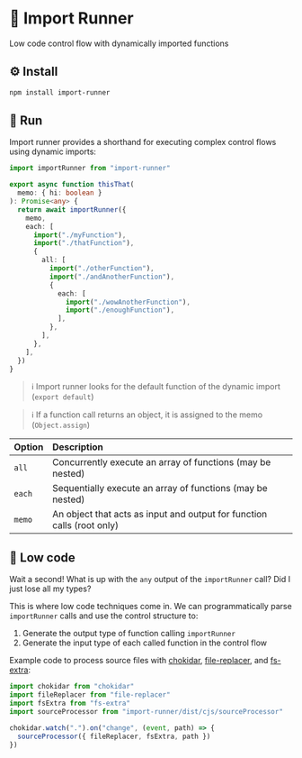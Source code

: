 # 👟 Import Runner

Low code control flow with dynamically imported functions

## ⚙️ Install

```bash
npm install import-runner
```

## 🏃 Run

Import runner provides a shorthand for executing complex control flows using dynamic imports:

```typescript
import importRunner from "import-runner"

export async function thisThat(
  memo: { hi: boolean }
): Promise<any> {
  return await importRunner({
    memo,
    each: [
      import("./myFunction"),
      import("./thatFunction"),
      {
        all: [
          import("./otherFunction"),
          import("./andAnotherFunction"),
          {
            each: [
              import("./wowAnotherFunction"),
              import("./enoughFunction"),
            ],
          },
        ],
      },
    ],
  })
}
```

> ℹ️ Import runner looks for the default function of the dynamic import (`export default`)

> ℹ️ If a function call returns an object, it is assigned to the memo (`Object.assign`)

| Option | Description |
| :--- | :--- |
| `all` | Concurrently execute an array of functions (may be nested) |
| `each` | Sequentially execute an array of functions (may be nested) |
| `memo` | An object that acts as input and output for function calls (root only) |

## 🤖 Low code

Wait a second! What is up with the `any` output of the `importRunner` call? Did I just lose all my types?

This is where low code techniques come in. We can programmatically parse `importRunner` calls and use the control structure to:

1. Generate the output type of function calling `importRunner`
2. Generate the input type of each called function in the control flow

Example code to process source files with [chokidar](https://github.com/paulmillr/chokidar), [file-replacer](https://github.com/artificial-page/file-replacer), and [fs-extra](https://github.com/jprichardson/node-fs-extra):

```typescript
import chokidar from "chokidar"
import fileReplacer from "file-replacer"
import fsExtra from "fs-extra"
import sourceProcessor from "import-runner/dist/cjs/sourceProcessor"

chokidar.watch(".").on("change", (event, path) => {
  sourceProcessor({ fileReplacer, fsExtra, path })
})
```